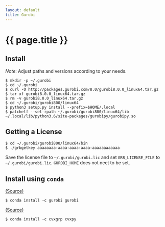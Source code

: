 ```yaml
---
layout: default
title: Gurobi
---
```


# {{ page.title }}

Install
-------

*Note*: Adjust paths and versions according to your needs.

    $ mkdir -p ~/.gurobi
    $ cd ~/.gurobi
    $ curl -O http://packages.gurobi.com/8.0/gurobi8.0.0_linux64.tar.gz
    $ tar xf gurobi8.0.0_linux64.tar.gz
    $ rm -v gurobi8.0.0_linux64.tar.gz
    $ cd ~/.gurobi/gurobi800/linux64
    $ python3 setup.py install --prefix=$HOME/.local
    $ patchelf --set-rpath ~/.gurobi/gurobi800/linux64/lib ~/.local/lib/python3.6/site-packages/gurobipy/gurobipy.so

Getting a License
-----------------

    $ cd ~/.gurobi/gurobi800/linux64/bin
    $ ./grbgetkey aaaaaaaa-aaaa-aaaa-aaaa-aaaaaaaaaaaa

Save the license file to `~/.gurobi/gurobi.lic` and set `GRB_LICENSE_FILE` to `~/.gurobi/gurobi.lic`.
`GUROBI_HOME` does not neet to be set.

Install using `conda`
---------------------

[(Source)](https://anaconda.org/Gurobi/gurobi)

    $ conda install -c gurobi gurobi

[(Source)](http://www.cvxpy.org/en/latest/install/index.html)

    $ conda install -c cvxgrp cvxpy
